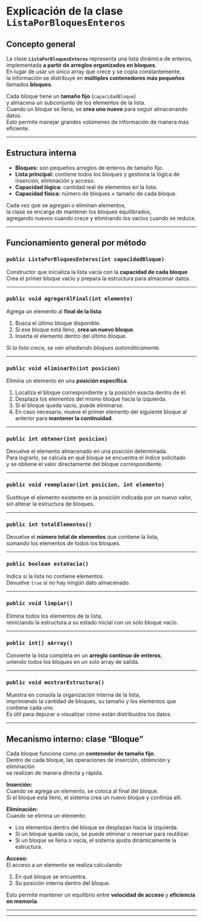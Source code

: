 #  Explicación de la clase `ListaPorBloquesEnteros`

##  Concepto general
La clase **`ListaPorBloquesEnteros`** representa una lista dinámica de enteros,  
implementada **a partir de arreglos organizados en bloques**.  
En lugar de usar un único array que crece y se copia constantemente,  
la información se distribuye en **múltiples contenedores más pequeños** llamados **bloques**.

Cada bloque tiene un **tamaño fijo** (`capacidadBloque`)  
y almacena un subconjunto de los elementos de la lista.  
Cuando un bloque se llena, se **crea uno nuevo** para seguir almacenando datos.  
Esto permite manejar grandes volúmenes de información de manera más eficiente.

---

##  Estructura interna
- **Bloques:** son pequeños arreglos de enteros de tamaño fijo.  
- **Lista principal:** contiene todos los bloques y gestiona la lógica de inserción, eliminación y acceso.  
- **Capacidad lógica:** cantidad real de elementos en la lista.  
- **Capacidad física:** número de bloques × tamaño de cada bloque.

Cada vez que se agregan o eliminan elementos,  
la clase se encarga de mantener los bloques equilibrados,  
agregando nuevos cuando crece y eliminando los vacíos cuando se reduce.

---

## Funcionamiento general por método

### `public ListaPorBloquesEnteros(int capacidadBloque)`
Constructor que inicializa la lista vacía con la **capacidad de cada bloque**.  
Crea el primer bloque vacío y prepara la estructura para almacenar datos.

---

### `public void agregarAlFinal(int elemento)`
Agrega un elemento al **final de la lista**:
1. Busca el último bloque disponible.  
2. Si ese bloque está lleno, **crea un nuevo bloque**.  
3. Inserta el elemento dentro del último bloque.

*Si la lista crece, se van añadiendo bloques automáticamente.*

---

### `public void eliminarEn(int posicion)`
Elimina un elemento en una **posición específica**:
1. Localiza el bloque correspondiente y la posición exacta dentro de él.  
2. Desplaza los elementos del mismo bloque hacia la izquierda.  
3. Si el bloque queda vacío, puede eliminarse.  
4. En caso necesario, mueve el primer elemento del siguiente bloque al anterior para **mantener la continuidad**.

---

### `public int obtener(int posicion)`
Devuelve el elemento almacenado en una posición determinada.  
Para lograrlo, se calcula en qué bloque se encuentra el índice solicitado  
y se obtiene el valor directamente del bloque correspondiente.

---

### `public void reemplazar(int posicion, int elemento)`
Sustituye el elemento existente en la posición indicada por un nuevo valor,  
sin alterar la estructura de bloques.

---

### `public int totalElementos()`
Devuelve el **número total de elementos** que contiene la lista,  
sumando los elementos de todos los bloques.

---

### `public boolean estaVacia()`
Indica si la lista no contiene elementos.  
Devuelve `true` si no hay ningún dato almacenado.

---

### `public void limpiar()`
Elimina todos los elementos de la lista,  
reiniciando la estructura a su estado inicial con un solo bloque vacío.

---

### `public int[] aArray()`
Convierte la lista completa en un **arreglo continuo de enteros**,  
uniendo todos los bloques en un solo array de salida.

---

### `public void mostrarEstructura()`
Muestra en consola la organización interna de la lista,  
imprimiendo la cantidad de bloques, su tamaño y los elementos que contiene cada uno.  
Es útil para depurar o visualizar cómo están distribuidos los datos.

---

##  Mecanismo interno: clase “Bloque”
Cada bloque funciona como un **contenedor de tamaño fijo**.  
Dentro de cada bloque, las operaciones de inserción, obtención y eliminación  
se realizan de manera directa y rápida.

**Inserción:**  
Cuando se agrega un elemento, se coloca al final del bloque.  
Si el bloque está lleno, el sistema crea un nuevo bloque y continúa allí.

**Eliminación:**  
Cuando se elimina un elemento:
- Los elementos dentro del bloque se desplazan hacia la izquierda.  
- Si un bloque queda vacío, se puede eliminar o reservar para reutilizar.  
- Si un bloque se llena o vacía, el sistema ajusta dinámicamente la estructura.

**Acceso:**  
El acceso a un elemento se realiza calculando:
1. En qué bloque se encuentra.  
2. Su posición interna dentro del bloque.

Esto permite mantener un equilibrio entre **velocidad de acceso** y **eficiencia en memoria**.

---


---

